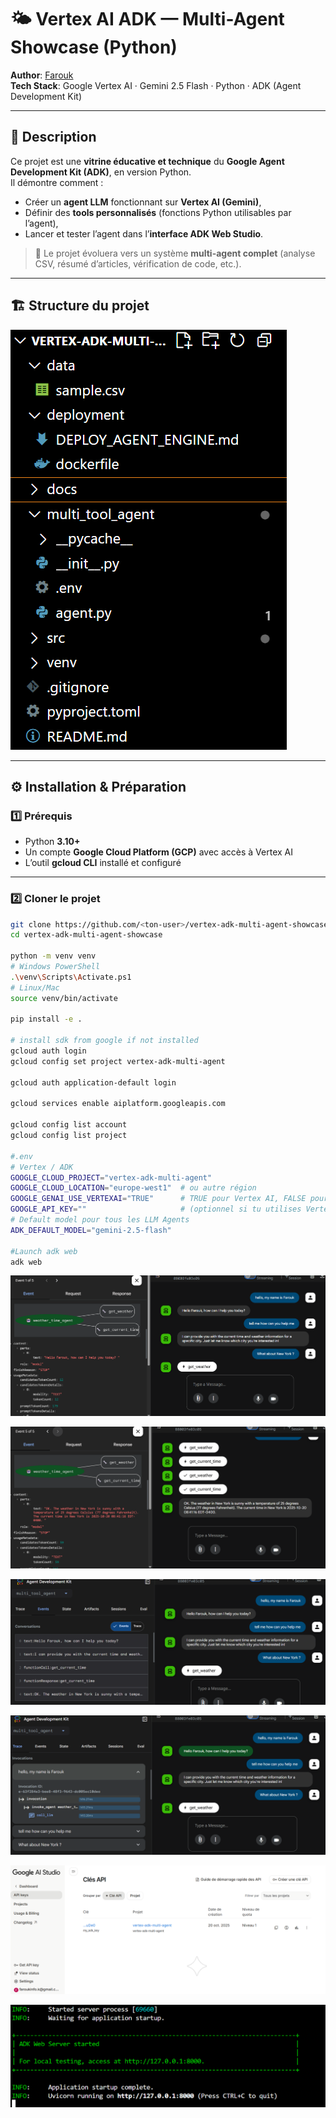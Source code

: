 # 🌤️ Vertex AI ADK — Multi-Agent Showcase (Python)

**Author**: [Farouk](mailto:Faroukinfo.k@gmail.com)  
**Tech Stack**: Google Vertex AI · Gemini 2.5 Flash · Python · ADK (Agent Development Kit)

---

## 📘 Description

Ce projet est une **vitrine éducative et technique** du **Google Agent Development Kit (ADK)**, en version Python.  
Il démontre comment :
- Créer un **agent LLM** fonctionnant sur **Vertex AI (Gemini)**,
- Définir des **tools personnalisés** (fonctions Python utilisables par l’agent),
- Lancer et tester l’agent dans l’**interface ADK Web Studio**.

> 🧩 Le projet évoluera vers un système **multi-agent complet** (analyse CSV, résumé d’articles, vérification de code, etc.).

---

## 🏗️ Structure du projet

![alt text](docs/screenshots/image.png)


---

## ⚙️ Installation & Préparation

### 1️⃣ Prérequis
- Python **3.10+**
- Un compte **Google Cloud Platform (GCP)** avec accès à Vertex AI
- L’outil **gcloud CLI** installé et configuré

---

### 2️⃣ Cloner le projet
```bash
git clone https://github.com/<ton-user>/vertex-adk-multi-agent-showcase.git
cd vertex-adk-multi-agent-showcase

python -m venv venv
# Windows PowerShell
.\venv\Scripts\Activate.ps1
# Linux/Mac
source venv/bin/activate

pip install -e .

# install sdk from google if not installed
gcloud auth login
gcloud config set project vertex-adk-multi-agent

gcloud auth application-default login

gcloud services enable aiplatform.googleapis.com

gcloud config list account
gcloud config list project

#.env
# Vertex / ADK
GOOGLE_CLOUD_PROJECT="vertex-adk-multi-agent"
GOOGLE_CLOUD_LOCATION="europe-west1"  # ou autre région
GOOGLE_GENAI_USE_VERTEXAI="TRUE"      # TRUE pour Vertex AI, FALSE pour API key
GOOGLE_API_KEY=""                     # (optionnel si tu utilises Vertex)
# Default model pour tous les LLM Agents
ADK_DEFAULT_MODEL="gemini-2.5-flash"

#Launch adk web
adk web
```

![alt text](docs/screenshots/1.png)

![alt text](docs/screenshots/2.png)

![alt text](docs/screenshots/3.png)

![alt text](docs/screenshots/4.png)

![alt text](docs/screenshots/5.png)

![alt text](docs/screenshots/6.png)
